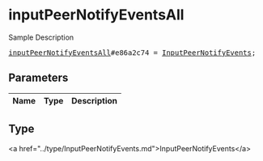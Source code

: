 # inputPeerNotifyEventsAll

Sample Description

<pre>
<a href="../constructor/inputPeerNotifyEventsAll.md">inputPeerNotifyEventsAll</a>#e86a2c74 = <a href="../type/InputPeerNotifyEvents.md">InputPeerNotifyEvents</a>;
</pre>

## Parameters

| Name | Type | Description |
|------|:----:|-------------|

## Type

&lt;a href=&#34;../type/InputPeerNotifyEvents.md&#34;&gt;InputPeerNotifyEvents&lt;/a&gt;
